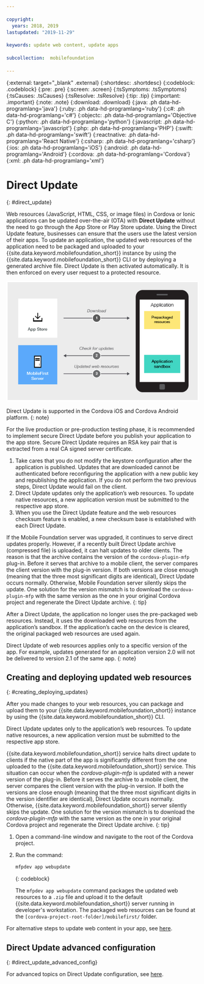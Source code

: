 ```yaml
---

copyright:
  years: 2018, 2019
lastupdated: "2019-11-29"

keywords: update web content, update apps

subcollection:  mobilefoundation

---
```


{:external: target="_blank" .external}
{:shortdesc: .shortdesc}
{:codeblock: .codeblock}
{:pre: .pre}
{:screen: .screen}
{:tsSymptoms: .tsSymptoms}
{:tsCauses: .tsCauses}
{:tsResolve: .tsResolve}
{:tip: .tip}
{:important: .important}
{:note: .note}
{:download: .download}
{:java: .ph data-hd-programlang='java'}
{:ruby: .ph data-hd-programlang='ruby'}
{:c#: .ph data-hd-programlang='c#'}
{:objectc: .ph data-hd-programlang='Objective C'}
{:python: .ph data-hd-programlang='python'}
{:javascript: .ph data-hd-programlang='javascript'}
{:php: .ph data-hd-programlang='PHP'}
{:swift: .ph data-hd-programlang='swift'}
{:reactnative: .ph data-hd-programlang='React Native'}
{:csharp: .ph data-hd-programlang='csharp'}
{:ios: .ph data-hd-programlang='iOS'}
{:android: .ph data-hd-programlang='Android'}
{:cordova: .ph data-hd-programlang='Cordova'}
{:xml: .ph data-hd-programlang='xml'}

# Direct Update
{: #direct_update}

Web resources (JavaScript, HTML, CSS, or image files) in Cordova or Ionic applications can be updated over-the-air (OTA) with **Direct Update** without the need to go through the App Store or Play Store update. Using the Direct Update feature, businesses can ensure that the users use the latest version of their apps. To update an application, the updated web resources of the application need to be packaged and uploaded to your {{site.data.keyword.mobilefoundation_short}} instance by using the {{site.data.keyword.mobilefoundation_short}} CLI or by deploying a generated archive file. Direct Update is then activated automatically. It is then enforced on every user request to a protected resource.

![Diagram of how direct update works](images/internal_function.jpg)

Direct Update is supported in the Cordova iOS and Cordova Android platform.
{: note}

For the live production or pre-production testing phase, it is recommended to implement secure Direct Update before you publish your application to the app store. Secure Direct Update requires an RSA key pair that is extracted from a real CA signed server certificate.

1. Take cares that you do not modify the keystore configuration after the application is published. Updates that are downloaded cannot be authenticated before reconfiguring the application with a new public key and republishing the application. If you do not perform the two previous steps, Direct Update would fail on the client.
1. Direct Update updates only the application’s web resources. To update native resources, a new application version must be submitted to the respective app store.
1. When you use the Direct Update feature and the web resources checksum feature is enabled, a new checksum base is established with each Direct Update.

If the Mobile Foundation server was upgraded, it continues to serve direct updates properly. However, if a recently built Direct Update archive (compressed file) is uploaded, it can halt updates to older clients. The reason is that the archive contains the version of the `cordova-plugin-mfp` plug-in. Before it serves that archive to a mobile client, the server compares the client version with the plug-in version. If both versions are close enough (meaning that the three most significant digits are identical), Direct Update occurs normally. Otherwise, Mobile Foundation server silently skips the update. One solution for the version mismatch is to download the `cordova-plugin-mfp` with the same version as the one in your original Cordova project and regenerate the Direct Update archive.
{: tip}

After a Direct Update, the application no longer uses the pre-packaged web resources. Instead, it uses the downloaded web resources from the application’s sandbox. If the application’s cache on the device is cleared, the original packaged web resources are used again.

Direct Update of web resources applies only to a specific version of the app. For example, updates generated for an application version 2.0 will not be delivered to version 2.1 of the same app.
{: note}

## Creating and deploying updated web resources
{: #creating_deploying_updates}

After you made changes to your web resources, you can package and upload them to your {{site.data.keyword.mobilefoundation_short}} instance by using the {{site.data.keyword.mobilefoundation_short}} CLI.

Direct Update updates only to the application’s web resources. To update native resources, a new application version must be submitted to the respective app store.

{{site.data.keyword.mobilefoundation_short}} service halts direct update to clients if the native part of the app is significantly different from the one uploaded to the {{site.data.keyword.mobilefoundation_short}} service. This situation can occur when the *cordova-plugin-mfp* is updated with a newer version of the plug-in. Before it serves the archive to a mobile client, the server compares the client version with the plug-in version. If both the versions are close enough (meaning that the three most significant digits in the version identifier are identical), Direct Update occurs normally. Otherwise, {{site.data.keyword.mobilefoundation_short}} server silently skips the update. One solution for the version mismatch is to download the *cordova-plugin-mfp* with the same version as the one in your original Cordova project and regenerate the Direct Update archive.
{: tip}

1. Open a command-line window and navigate to the root of the Cordova project.
1. Run the command:

   ```bash
   mfpdev app webupdate
   ```
   {: codeblock}

   The `mfpdev app webupdate` command packages the updated web resources to a `.zip` file and upload it to the default {{site.data.keyword.mobilefoundation_short}} server running in developer's workstation. The packaged web resources can be found at the `[cordova-project-root-folder]/mobilefirst/` folder.

For alternative steps to update web content in your app, see [here](/docs/services/mobilefoundation?topic=mobilefoundation-alternate_steps_to_update_app_web_content_in_app#alternate_steps_to_update_app_web_content_in_app).

## Direct Update advanced configuration
{: #direct_update_advanced_config}

For advanced topics on Direct Update configuration, see [here](/docs/services/mobilefoundation?topic=mobilefoundation-advanced_direct_update_configuration#advanced_direct_update_configuration).

